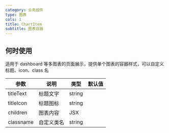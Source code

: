 ```yaml
---
category: 业务组件
type: 图表
cols: 1
title: ChartItem
subtitle: 图表容器
---
```


## 何时使用

适用于 dashboard 等多图表的页面展示，提供单个图表的容器样式，可以自定义标题、icon、class 名

| 参数      | 说明       | 类型   | 默认值 |
| --------- | ---------- | ------ | ------ |
| titleText | 标题文字   | string |        |
| titleIcon | 标题图标   | string |        |
| children  | 图表内容   | JSX    |        |
| classname | 自定义类名 | string |        |
